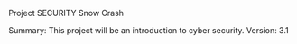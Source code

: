 Project SECURITY
  Snow Crash

Summary: This project will be an introduction to cyber security.
                    Version: 3.1
